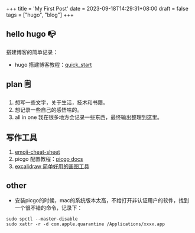 +++
title = 'My First Post'
date = 2023-09-18T14:29:31+08:00
draft = false
tags = ["hugo", "blog"]
+++

## hello hugo 📭
搭建博客的简单记录：
- hugo 搭建博客教程：[quick_start](https://gohugo.io/getting-started/quick-start/)

## plan 🗒
1. 想写一些文字，关于生活，技术和书籍。
2. 想记录一些自己的感悟啥的。
3. all in one 我在很多地方会记录一些东西，最终输出整理到这里。

## 写作工具
1. [emoji-cheat-sheet](https://www.webfx.com/tools/emoji-cheat-sheet/)
2. picgo 配置教程：[picgo docs](https://picgo.github.io/PicGo-Doc)
3. [excalidraw 简单好用的画图工具](https://excalidraw.com/)

## other
- 安装picgo的时候，mac的系统版本太高，不给打开非认证用户的软件，找到一个很不错的命令，记录下：
```
sudo spctl --master-disable 
sudo xattr -r -d com.apple.quarantine /Applications/xxxx.app
```